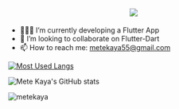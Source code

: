<h1 align="center">
  <a href="https://git.io/typing-svg">
    <img src="https://readme-typing-svg.herokuapp.com/?lines=Hello+There+🤙🏼🏼;I+am+Mete!+;Nice+to+see+you+here!+&center=true&size=30">
  </a>
</h1>

- 👨🏼‍💻 I’m currently developing a Flutter App
- 👯 I’m looking to collaborate on Flutter-Dart
- 📫 How to reach me: metekaya55@gmail.com


[![Most Used Langs](https://github-readme-stats.vercel.app/api/top-langs/?username=metekaya&exclude_repo=automobile-data-analysis)](https://github.com/metekaya/github-readme-stats)

![Mete Kaya's GitHub stats](https://github-readme-stats.vercel.app/api?username=metekaya&show_icons=true&theme=dracula)


<p><img align="center" src="https://github-readme-streak-stats.herokuapp.com/?user=metekaya&" alt="metekaya" /></p>


